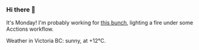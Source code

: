 ### Hi there :wave:

It's Monday! I'm probably working for [this bunch](https://github.com/kohofinancial), lighting a fire under some Acctions workflow.

Weather in Victoria BC: sunny, at +12°C.
